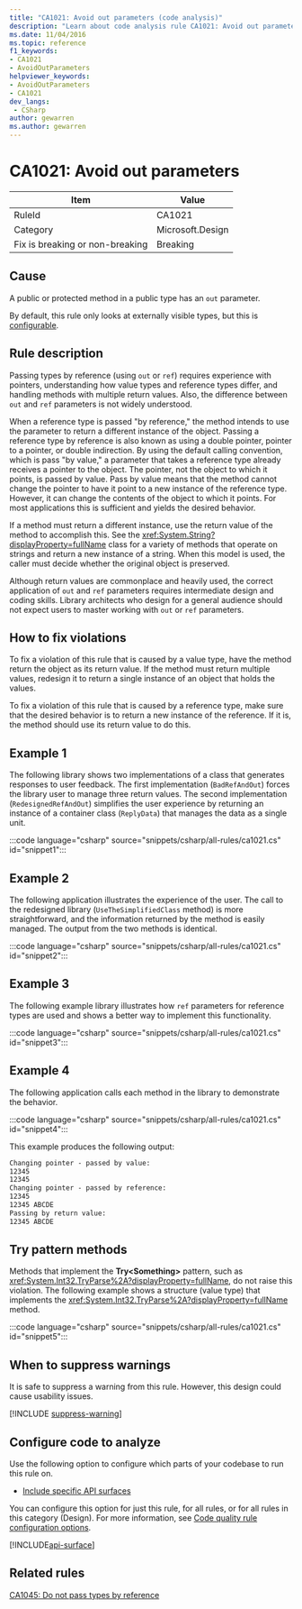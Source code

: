 ```yaml
---
title: "CA1021: Avoid out parameters (code analysis)"
description: "Learn about code analysis rule CA1021: Avoid out parameters"
ms.date: 11/04/2016
ms.topic: reference
f1_keywords:
- CA1021
- AvoidOutParameters
helpviewer_keywords:
- AvoidOutParameters
- CA1021
dev_langs:
 - CSharp
author: gewarren
ms.author: gewarren
---
```

# CA1021: Avoid out parameters

| Item                                     | Value            |
|------------------------------------------|------------------|
| RuleId                                   | CA1021           |
| Category                                 | Microsoft.Design |
| Fix is breaking or non-breaking | Breaking         |

## Cause

A public or protected method in a public type has an `out` parameter.

By default, this rule only looks at externally visible types, but this is [configurable](#configure-code-to-analyze).

## Rule description

Passing types by reference (using `out` or `ref`) requires experience with pointers, understanding how value types and reference types differ, and handling methods with multiple return values. Also, the difference between `out` and `ref` parameters is not widely understood.

When a reference type is passed "by reference," the method intends to use the parameter to return a different instance of the object. Passing a reference type by reference is also known as using a double pointer, pointer to a pointer, or double indirection. By using the default calling convention, which is pass "by value," a parameter that takes a reference type already receives a pointer to the object. The pointer, not the object to which it points, is passed by value. Pass by value means that the method cannot change the pointer to have it point to a new instance of the reference type. However, it can change the contents of the object to which it points. For most applications this is sufficient and yields the desired behavior.

If a method must return a different instance, use the return value of the method to accomplish this. See the <xref:System.String?displayProperty=fullName> class for a variety of methods that operate on strings and return a new instance of a string. When this model is used, the caller must decide whether the original object is preserved.

Although return values are commonplace and heavily used, the correct application of `out` and `ref` parameters requires intermediate design and coding skills. Library architects who design for a general audience should not expect users to master working with `out` or `ref` parameters.

## How to fix violations

To fix a violation of this rule that is caused by a value type, have the method return the object as its return value. If the method must return multiple values, redesign it to return a single instance of an object that holds the values.

To fix a violation of this rule that is caused by a reference type, make sure that the desired behavior is to return a new instance of the reference. If it is, the method should use its return value to do this.

## Example 1

The following library shows two implementations of a class that generates responses to user feedback. The first implementation (`BadRefAndOut`) forces the library user to manage three return values. The second implementation (`RedesignedRefAndOut`) simplifies the user experience by returning an instance of a container class (`ReplyData`) that manages the data as a single unit.

:::code language="csharp" source="snippets/csharp/all-rules/ca1021.cs" id="snippet1":::

## Example 2

The following application illustrates the experience of the user. The call to the redesigned library (`UseTheSimplifiedClass` method) is more straightforward, and the information returned by the method is easily managed. The output from the two methods is identical.

:::code language="csharp" source="snippets/csharp/all-rules/ca1021.cs" id="snippet2":::

## Example 3

The following example library illustrates how `ref` parameters for reference types are used and shows a better way to implement this functionality.

:::code language="csharp" source="snippets/csharp/all-rules/ca1021.cs" id="snippet3":::

## Example 4

The following application calls each method in the library to demonstrate the behavior.

:::code language="csharp" source="snippets/csharp/all-rules/ca1021.cs" id="snippet4":::

This example produces the following output:

```txt
Changing pointer - passed by value:
12345
12345
Changing pointer - passed by reference:
12345
12345 ABCDE
Passing by return value:
12345 ABCDE
```

## Try pattern methods

Methods that implement the **Try\<Something>** pattern, such as <xref:System.Int32.TryParse%2A?displayProperty=fullName>, do not raise this violation. The following example shows a structure (value type) that implements the <xref:System.Int32.TryParse%2A?displayProperty=fullName> method.

:::code language="csharp" source="snippets/csharp/all-rules/ca1021.cs" id="snippet5":::

## When to suppress warnings

It is safe to suppress a warning from this rule. However, this design could cause usability issues.

[!INCLUDE [suppress-warning](../../../../includes/code-analysis/suppress-warning.md)]

## Configure code to analyze

Use the following option to configure which parts of your codebase to run this rule on.

- [Include specific API surfaces](#include-specific-api-surfaces)

You can configure this option for just this rule, for all rules, or for all rules in this category (Design). For more information, see [Code quality rule configuration options](../code-quality-rule-options.md).

[!INCLUDE[api-surface](~/includes/code-analysis/api-surface.md)]

## Related rules

[CA1045: Do not pass types by reference](ca1045.md)
